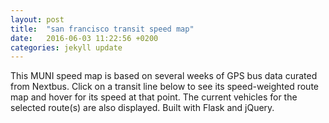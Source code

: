 ```yaml
---
layout: post
title:  "san francisco transit speed map"
date:   2016-06-03 11:22:56 +0200
categories: jekyll update
---
```

This MUNI speed map is based on several weeks of GPS bus data curated from Nextbus. Click on a transit line below to see its speed-weighted route map and hover for its speed at that point. The current vehicles for the selected route(s) are also displayed. Built with Flask and jQuery.
